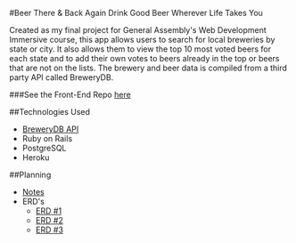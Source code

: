 #Beer There & Back Again
Drink Good Beer Wherever Life Takes You

Created as my final project for General Assembly's Web Development Immersive course, this app allows users to search for local breweries by state or city. It also allows them to view the top 10 most voted beers for each state and to add their own votes to beers already in the top or beers that are not on the lists. The brewery and beer data is compiled from a third party API called BreweryDB.


###See the Front-End Repo [here](https://github.com/tiffboors29/project_4_frontend)


##Technologies Used
- [BreweryDB API](http://www.brewerydb.com/developers)
- Ruby on Rails
- PostgreSQL
- Heroku


##Planning
- [Notes](planning-docs/NOTES.md)
- ERD's
  - [ERD #1](planning-docs/ERD1-2015-09-05.png)
  - [ERD #2](planning-docs/ERD2-2015-09-05.png)
  - [ERD #3](planning-docs/ERD3-2015-09-05.png)
